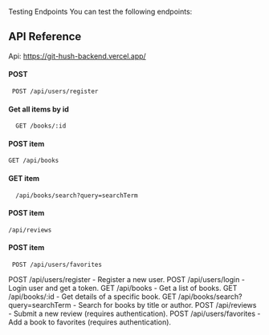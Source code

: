 Testing Endpoints
You can test the following endpoints:



## API Reference

Api:  https://git-hush-backend.vercel.app/

#### POST 

```http
 POST /api/users/register
```

#### Get all items by id

```http
  GET /books/:id
```

#### POST item

```http
GET /api/books
```

#### GET item

```http
  /api/books/search?query=searchTerm
```

#### POST item

```http
/api/reviews
```


#### POST item

```http
 POST /api/users/favorites
```







POST /api/users/register - Register a new user.
POST /api/users/login - Login user and get a token.
GET /api/books - Get a list of books.
GET /api/books/:id - Get details of a specific book.
GET /api/books/search?query=searchTerm - Search for books by title or author.
POST /api/reviews - Submit a new review (requires authentication).
POST /api/users/favorites - Add a book to favorites (requires authentication).